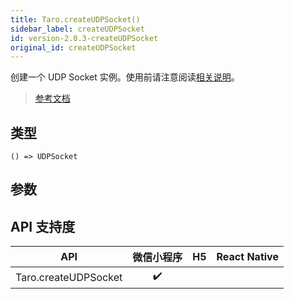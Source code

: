 ```yaml
---
title: Taro.createUDPSocket()
sidebar_label: createUDPSocket
id: version-2.0.3-createUDPSocket
original_id: createUDPSocket
---
```


创建一个 UDP Socket 实例。使用前请注意阅读[相关说明](https://developers.weixin.qq.com/miniprogram/dev/framework/ability/network.html)。

> [参考文档](https://developers.weixin.qq.com/miniprogram/dev/api/network/udp/wx.createUDPSocket.html)

## 类型

```tsx
() => UDPSocket
```

## 参数

## API 支持度

| API | 微信小程序 | H5 | React Native |
| :---: | :---: | :---: | :---: |
| Taro.createUDPSocket | ✔️ |  |  |
